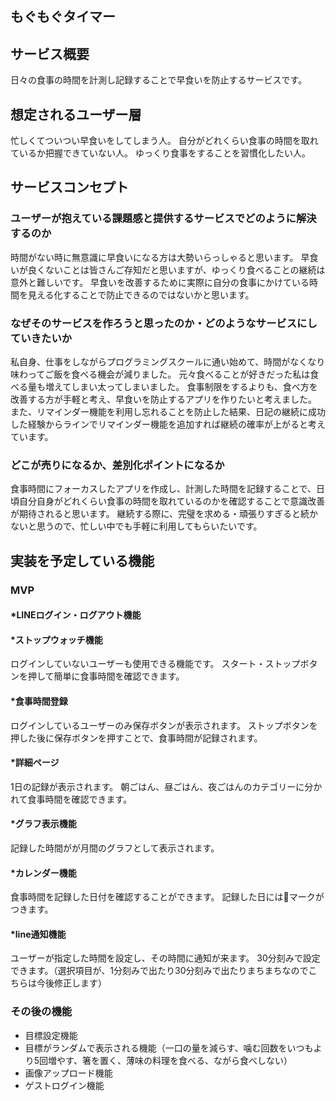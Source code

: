 ## もぐもぐタイマー

## サービス概要
日々の食事の時間を計測し記録することで早食いを防止するサービスです。

## 想定されるユーザー層
忙しくてついつい早食いをしてしまう人。
自分がどれくらい食事の時間を取れているか把握できていない人。
ゆっくり食事をすることを習慣化したい人。

## サービスコンセプト

### ユーザーが抱えている課題感と提供するサービスでどのように解決するのか
時間がない時に無意識に早食いになる方は大勢いらっしゃると思います。
早食いが良くないことは皆さんご存知だと思いますが、ゆっくり食べることの継続は意外と難しいです。
早食いを改善するために実際に自分の食事にかけている時間を見える化することで防止できるのではないかと思います。

### なぜそのサービスを作ろうと思ったのか・どのようなサービスにしていきたいか
私自身、仕事をしながらプログラミングスクールに通い始めて、時間がなくなり味わってご飯を食べる機会が減りました。
元々食べることが好きだった私は食べる量も増えてしまい太ってしまいました。
食事制限をするよりも、食べ方を改善する方が手軽と考え、早食いを防止するアプリを作りたいと考えました。
また、リマインダー機能を利用し忘れることを防止した結果、日記の継続に成功した経験からラインでリマインダー機能を追加すれば継続の確率が上がると考えています。

### どこが売りになるか、差別化ポイントになるか
食事時間にフォーカスしたアプリを作成し、計測した時間を記録することで、日頃自分自身がどれくらい食事の時間を取れているのかを確認することで意識改善が期待されると思います。
継続する際に、完璧を求める・頑張りすぎると続かないと思うので、忙しい中でも手軽に利用してもらいたいです。

## 実装を予定している機能
### MVP
#### *LINEログイン・ログアウト機能
#### *ストップウォッチ機能
ログインしていないユーザーも使用できる機能です。
スタート・ストップボタンを押して簡単に食事時間を確認できます。
#### *食事時間登録
ログインしているユーザーのみ保存ボタンが表示されます。
ストップボタンを押した後に保存ボタンを押すことで、食事時間が記録されます。
#### *詳細ページ
1日の記録が表示されます。
朝ごはん、昼ごはん、夜ごはんのカテゴリーに分かれて食事時間を確認できます。
#### *グラフ表示機能
記録した時間がが月間のグラフとして表示されます。
#### *カレンダー機能
食事時間を記録した日付を確認することができます。
記録した日には🍙マークがつきます。
#### *line通知機能
ユーザーが指定した時間を設定し、その時間に通知が来ます。
30分刻みで設定できます。（選択項目が、1分刻みで出たり30分刻みで出たりまちまちなのでこちらは今後修正します）

### その後の機能
* 目標設定機能
* 目標がランダムで表示される機能（一口の量を減らす、噛む回数をいつもより5回増やす、箸を置く、薄味の料理を食べる、ながら食べしない）
* 画像アップロード機能
* ゲストログイン機能
